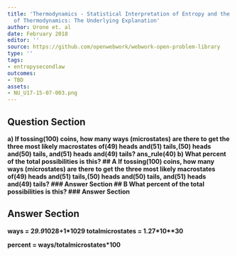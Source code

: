 ```yaml
---
title: 'Thermodynamics - Statistical Interpretation of Entropy and the Second Law
  of Thermodynamics: The Underlying Explanation'
author: Urone et. al
date: February 2018
editor: ''
source: https://github.com/openwebwork/webwork-open-problem-library
type: ''
tags:
- entropysecondlaw
outcomes:
- TBD
assets:
- NU_U17-15-07-003.png
---
```


## Question Section 

<b>
a) If tossing(100) coins, how many ways (microstates) are there to get the three most likely macrostates of(49) heads and(51) tails,(50) heads and(50) tails, and(51) heads and(49) tails? 
ans_rule(40) 
b) What percent of the total possibilities is this?
## A
If tossing(100) coins, how many ways (microstates) are there to get the three most likely macrostates of(49) heads and(51) tails,(50) heads and(50) tails, and(51) heads and(49) tails? 
### Answer Section
## B
What percent of the total possibilities is this?
### Answer Section


## Answer Section

ways = 2*9.9*10**28+1*10**29
totalmicrostates = 1.27*10**30

percent = ways/totalmicrostates*100